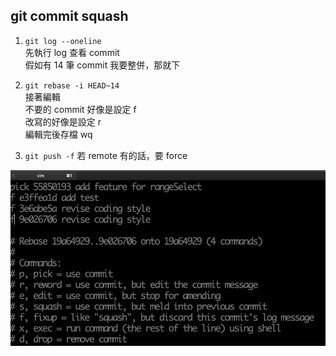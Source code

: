 ## git commit squash

1. `git log --oneline`  
先執行 log 查看 commit  
假如有 14 筆 commit 我要整併，那就下  

2. `git rebase -i HEAD~14`  
接著編輯  
不要的 commit 好像是設定 f  
改寫的好像是設定 r  
編輯完後存檔 wq  

3. `git push -f`
若 remote 有的話，要 force 

![image](./assets/img/git_squash.png)
